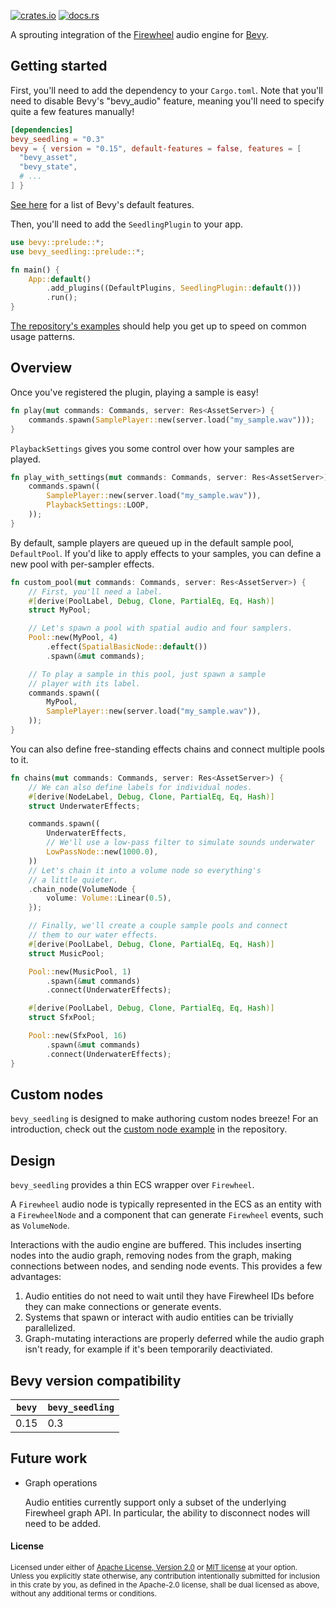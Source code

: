 [![crates.io](https://img.shields.io/crates/v/bevy_seedling)](https://crates.io/crates/bevy_seedling)
[![docs.rs](https://docs.rs/bevy_seedling/badge.svg)](https://docs.rs/bevy_seedling)

A sprouting integration of the [Firewheel](https://github.com/BillyDM/firewheel)
audio engine for [Bevy](https://bevyengine.org/).

## Getting started

First, you'll need to add the dependency to your `Cargo.toml`.
Note that you'll need to disable Bevy's "bevy_audio" feature,
meaning you'll need to specify quite a few features
manually!

```toml
[dependencies]
bevy_seedling = "0.3"
bevy = { version = "0.15", default-features = false, features = [
  "bevy_asset",
  "bevy_state",
  # ...
] }
```

[See here](https://docs.rs/crate/bevy/latest/features) for a list
of Bevy's default features.

Then, you'll need to add the `SeedlingPlugin` to your app.

```rs
use bevy::prelude::*;
use bevy_seedling::prelude::*;

fn main() {
    App::default()
        .add_plugins((DefaultPlugins, SeedlingPlugin::default()))
        .run();
}
```

[The repository's examples](https://github.com/CorvusPrudens/bevy_seedling/tree/master/examples)
should help you get up to speed on common usage patterns.

## Overview

Once you've registered the plugin, playing a sample is easy!

```rs
fn play(mut commands: Commands, server: Res<AssetServer>) {
    commands.spawn(SamplePlayer::new(server.load("my_sample.wav")));
}
```

`PlaybackSettings` gives you some
control over how your samples are played.

```rs
fn play_with_settings(mut commands: Commands, server: Res<AssetServer>) {
    commands.spawn((
        SamplePlayer::new(server.load("my_sample.wav")),
        PlaybackSettings::LOOP,
    ));
}
```

By default, sample players are queued up in the default sample pool,
`DefaultPool`. If you'd like to apply effects to your
samples, you can define a new pool with per-sampler effects.

```rs
fn custom_pool(mut commands: Commands, server: Res<AssetServer>) {
    // First, you'll need a label.
    #[derive(PoolLabel, Debug, Clone, PartialEq, Eq, Hash)]
    struct MyPool;

    // Let's spawn a pool with spatial audio and four samplers.
    Pool::new(MyPool, 4)
        .effect(SpatialBasicNode::default())
        .spawn(&mut commands);

    // To play a sample in this pool, just spawn a sample
    // player with its label.
    commands.spawn((
        MyPool,
        SamplePlayer::new(server.load("my_sample.wav")),
    ));
}
```

You can also define free-standing effects chains and
connect multiple pools to it.

```rs
fn chains(mut commands: Commands, server: Res<AssetServer>) {
    // We can also define labels for individual nodes.
    #[derive(NodeLabel, Debug, Clone, PartialEq, Eq, Hash)]
    struct UnderwaterEffects;

    commands.spawn((
        UnderwaterEffects,
        // We'll use a low-pass filter to simulate sounds underwater
        LowPassNode::new(1000.0),
    ))
    // Let's chain it into a volume node so everything's
    // a little quieter.
    .chain_node(VolumeNode {
        volume: Volume::Linear(0.5),
    });

    // Finally, we'll create a couple sample pools and connect
    // them to our water effects.
    #[derive(PoolLabel, Debug, Clone, PartialEq, Eq, Hash)]
    struct MusicPool;

    Pool::new(MusicPool, 1)
        .spawn(&mut commands)
        .connect(UnderwaterEffects);

    #[derive(PoolLabel, Debug, Clone, PartialEq, Eq, Hash)]
    struct SfxPool;

    Pool::new(SfxPool, 16)
        .spawn(&mut commands)
        .connect(UnderwaterEffects);
}
```

## Custom nodes

`bevy_seedling` is designed to make authoring custom nodes breeze!
For an introduction, check out the [custom node example](https://github.com/CorvusPrudens/bevy_seedling/blob/master/examples/custom_node.rs)
in the repository.

## Design

`bevy_seedling` provides a thin ECS wrapper over `Firewheel`.

A `Firewheel` audio node is typically represented in the ECS as
an entity with a `FirewheelNode` and a component that can generate
`Firewheel` events, such as `VolumeNode`.

Interactions with the audio engine are buffered.
This includes inserting nodes into the audio graph,
removing nodes from the graph, making connections
between nodes, and sending node events. This provides
a few advantages:

1. Audio entities do not need to wait until
   they have Firewheel IDs before they can
   make connections or generate events.
2. Systems that spawn or interact with
   audio entities can be trivially parallelized.
3. Graph-mutating interactions are properly deferred
   while the audio graph isn't ready, for example
   if it's been temporarily deactiviated.

## Bevy version compatibility

| `bevy` | `bevy_seedling` |
| ------ | --------------- |
| 0.15   | 0.3             |

## Future work

- Graph operations

  Audio entities currently support only a subset of the underlying
  Firewheel graph API. In particular, the ability to disconnect nodes will
  need to be added.

#### License

<sup>
Licensed under either of <a href="LICENSE-APACHE">Apache License, Version
2.0</a> or <a href="LICENSE-MIT">MIT license</a> at your option.
</sup>

<br>

<sub>
Unless you explicitly state otherwise, any contribution intentionally submitted
for inclusion in this crate by you, as defined in the Apache-2.0 license, shall
be dual licensed as above, without any additional terms or conditions.
</sub>
